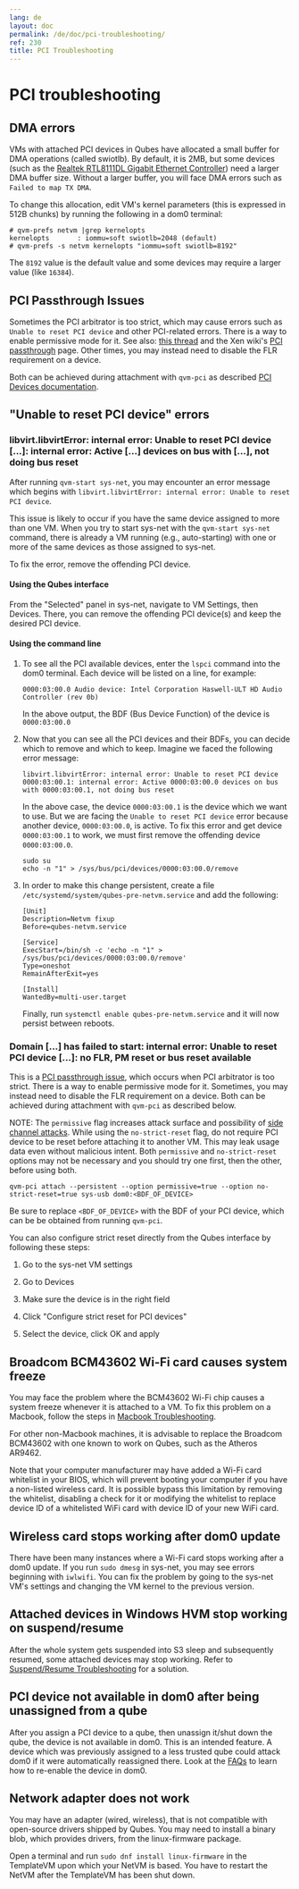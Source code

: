 ```yaml
---
lang: de
layout: doc
permalink: /de/doc/pci-troubleshooting/
ref: 230
title: PCI Troubleshooting
---
```


# PCI troubleshooting
<a id="pci-troubleshooting"></a>

## DMA errors
<a id="dma-errors"></a>

VMs with attached PCI devices in Qubes have allocated a small buffer for DMA operations (called swiotlb).
By default, it is 2MB, but some devices (such as the [Realtek RTL8111DL Gigabit Ethernet Controller](https://groups.google.com/group/qubes-devel/browse_thread/thread/631c4a3a9d1186e3)) need a larger DMA buffer size.
Without a larger buffer, you will face DMA errors such as `Failed to map TX DMA`.

To change this allocation, edit VM's kernel parameters (this is expressed in 512B chunks) by running the following in a dom0 terminal:

```
# qvm-prefs netvm |grep kernelopts
kernelopts       : iommu=soft swiotlb=2048 (default)
# qvm-prefs -s netvm kernelopts "iommu=soft swiotlb=8192"
```

The `8192` value is the default value and some devices may require a larger value (like `16384`).

## PCI Passthrough Issues
<a id="pci-passthrough-issues"></a>

Sometimes the PCI arbitrator is too strict, which may cause errors such as `Unable to reset PCI device` and other PCI-related errors.
There is a way to enable permissive mode for it.
See also: [this thread](https://groups.google.com/forum/#!topic/qubes-users/Fs94QAc3vQI) and the Xen wiki's [PCI passthrough](https://wiki.xen.org/wiki/Xen_PCI_Passthrough) page.
Other times, you may instead need to disable the FLR requirement on a device.

Both can be achieved during attachment with `qvm-pci` as described [PCI Devices documentation](/de/doc/pci-devices/#additional-attach-options).

## "Unable to reset PCI device" errors
<a id="unable-to-reset-pci-device-errors"></a>

### libvirt.libvirtError: internal error: Unable to reset PCI device [...]: internal error: Active [...] devices on bus with [...], not doing bus reset
<a id="libvirtlibvirterror-internal-error-unable-to-reset-pci-device--internal-error-active--devices-on-bus-with--not-doing-bus-reset"></a>

After running `qvm-start sys-net`, you may encounter an error message which begins with `libvirt.libvirtError: internal error: Unable to reset PCI device`.

This issue is likely to occur if you have the same device assigned to more than one
VM.
When you try to start sys-net with the `qvm-start sys-net` command, there is already a VM running (e.g., auto-starting) with one or more of the same devices as those assigned to sys-net.

To fix the error, remove the offending PCI device.

#### Using the Qubes interface
<a id="using-the-qubes-interface"></a>

From the "Selected" panel in sys-net, navigate to VM Settings, then Devices. There, you can remove the offending PCI device(s) and keep the desired PCI device.

#### Using the command line
<a id="using-the-command-line"></a>

1. To see all the PCI available devices, enter the `lspci` command into the dom0 terminal. Each device will be listed on a line, for example:

    ~~~
    0000:03:00.0 Audio device: Intel Corporation Haswell-ULT HD Audio Controller (rev 0b)
    ~~~

    In the above output, the BDF (Bus Device Function) of the device is `0000:03:00.0`

2. Now that you can see all the PCI devices and their BDFs, you can decide which to remove and which to keep.
Imagine we faced the following error message:

    ~~~
    libvirt.libvirtError: internal error: Unable to reset PCI device 0000:03:00.1: internal error: Active 0000:03:00.0 devices on bus with 0000:03:00.1, not doing bus reset
    ~~~

    In the above case, the device `0000:03:00.1` is the device which we want to use. But we are facing the `Unable to reset PCI device` error because another device, `0000:03:00.0`, is active.
    To fix this error and get device `0000:03:00.1` to work, we must first remove the offending device `0000:03:00.0`.

    ~~~
    sudo su
    echo -n "1" > /sys/bus/pci/devices/0000:03:00.0/remove
    ~~~

3. In order to make this change persistent, create a file `/etc/systemd/system/qubes-pre-netvm.service` and add the following:

    ~~~
    [Unit]
    Description=Netvm fixup
    Before=qubes-netvm.service

    [Service]
    ExecStart=/bin/sh -c 'echo -n "1" > /sys/bus/pci/devices/0000:03:00.0/remove'
    Type=oneshot
    RemainAfterExit=yes

    [Install]
    WantedBy=multi-user.target
    ~~~

    Finally, run `systemctl enable qubes-pre-netvm.service` and it will now persist between reboots.

### Domain [...] has failed to start: internal error: Unable to reset PCI device [...]: no FLR, PM reset or bus reset available
<a id="domain--has-failed-to-start-internal-error-unable-to-reset-pci-device--no-flr-pm-reset-or-bus-reset-available"></a>

This is a [PCI passthrough issue](/de/doc/pci-troubleshooting/#pci-passthrough-issues), which occurs when PCI arbitrator is too strict.
There is a way to enable permissive mode for it.
Sometimes, you may instead need to disable the FLR requirement on a device.
Both can be achieved during attachment with `qvm-pci` as described below.

NOTE: The `permissive` flag increases attack surface and possibility of [side channel attacks](https://en.wikipedia.org/wiki/Side-channel_attack).
While using the `no-strict-reset` flag, do not require PCI device to be reset before attaching it to another VM. This may leak usage data even without malicious intent. Both `permissive` and `no-strict-reset` options may not be necessary and you should try one first, then the other, before using both.

~~~
qvm-pci attach --persistent --option permissive=true --option no-strict-reset=true sys-usb dom0:<BDF_OF_DEVICE>
~~~

Be sure to replace `<BDF_OF_DEVICE>` with the BDF of your PCI device, which can be be obtained from running `qvm-pci`.

You can also configure strict reset directly from the Qubes interface by following these steps:

1. Go to the sys-net VM settings

2. Go to Devices

3. Make sure the device is in the right field

4. Click "Configure strict reset for PCI devices"

5. Select the device, click OK and apply

## Broadcom BCM43602 Wi-Fi card causes system freeze
<a id="broadcom-bcm43602-wi-fi-card-causes-system-freeze"></a>

You may face the problem where the BCM43602 Wi-Fi chip causes a system freeze whenever it is attached to a VM. To fix this problem on a Macbook, follow the steps in [Macbook Troubleshooting](https://github.com/Qubes-Community/Contents/blob/master/docs/troubleshooting/macbook-troubleshooting.md#system-freezes-after-attaching-broadcom-bcm43602-wi-fi-card).

For other non-Macbook machines, it is advisable to replace the Broadcom BCM43602 with one known to work on Qubes, such as the Atheros AR9462.

Note that your computer manufacturer may have added a Wi-Fi card whitelist in your BIOS, which will prevent booting your computer if you have a non-listed wireless card.
It is possible bypass this limitation by removing the whitelist, disabling a check for it or modifying the whitelist to replace device ID of a whitelisted WiFi card with device ID of your new WiFi card.

## Wireless card stops working after dom0 update
<a id="wireless-card-stops-working-after-dom0-update"></a>

There have been many instances where a Wi-Fi card stops working after a dom0 update.
If you run `sudo dmesg` in sys-net, you may see errors beginning with `iwlwifi`.
You can fix the problem by going to the sys-net VM's settings and changing the VM kernel to the previous version.

## Attached devices in Windows HVM stop working on suspend/resume
<a id="attached-devices-in-windows-hvm-stop-working-on-suspendresume"></a>

After the whole system gets suspended into S3 sleep and subsequently resumed, some attached devices may stop working.
Refer to [Suspend/Resume Troubleshooting](/de/doc/suspend-resume-troubleshooting/#attached-devices-in-windows-hvm-stop-working-on-suspendresume) for a solution.

## PCI device not available in dom0 after being unassigned from a qube
<a id="pci-device-not-available-in-dom0-after-being-unassigned-from-a-qube"></a>

After you assign a PCI device to a qube, then unassign it/shut down the qube, the device is not available in dom0.
This is an intended feature.
A device which was previously assigned to a less trusted qube could attack dom0 if it were automatically reassigned there.
Look at the [FAQs](/de/faq/#i-assigned-a-pci-device-to-a-qube-then-unassigned-itshut-down-the-qube-why-isnt-the-device-available-in-dom0) to learn how to re-enable the device in dom0.

## Network adapter does not work
<a id="network-adapter-does-not-work"></a>

You may have an adapter (wired, wireless), that is not compatible with open-source drivers shipped by Qubes.
You may need to install a binary blob, which provides drivers, from the linux-firmware package.

Open a terminal and run `sudo dnf install linux-firmware` in the TemplateVM upon which your NetVM is based.
You have to restart the NetVM after the TemplateVM has been shut down.